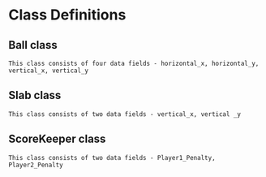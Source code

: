 #  Class Definitions

## Ball class

    This class consists of four data fields - horizontal_x, horizontal_y, vertical_x, vertical_y
 
## Slab class

    This class consists of two data fields - vertical_x, vertical _y

## ScoreKeeper class

    This class consists of two data fields - Player1_Penalty, Player2_Penalty